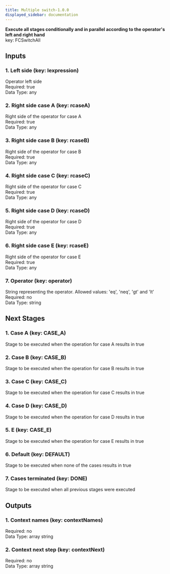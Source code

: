 ```yaml
---  
title: Multiple switch-1.0.0  
displayed_sidebar: documentation  
---  
```

  
**Execute all stages conditionally and in parallel according to the operator's left and right hand**  
key: FCSwitchAll  
## Inputs  
### 1. Left side (key: lexpression)  
Operator left side  
Required: true  
Data Type: any   
### 2. Right side case A (key: rcaseA)  
Right side of the operator for case A  
Required: true  
Data Type: any   
### 3. Right side case B (key: rcaseB)  
Right side of the operator for case B  
Required: true  
Data Type: any   
### 4. Right side case C (key: rcaseC)  
Right side of the operator for case C  
Required: true  
Data Type: any   
### 5. Right side case D (key: rcaseD)  
Right side of the operator for case D  
Required: true  
Data Type: any   
### 6. Right side case E (key: rcaseE)  
Right side of the operator for case E  
Required: true  
Data Type: any   
### 7. Operator (key: operator)  
String representing the operator. Allowed values: 'eq', 'neq', 'gt' and 'lt'  
Required: no  
Data Type: string   
## Next Stages  
### 1. Case A (key: CASE_A)  
Stage to be executed when the operation for case A results in true  
### 2. Case B (key: CASE_B)  
Stage to be executed when the operation for case B results in true  
### 3. Case C (key: CASE_C)  
Stage to be executed when the operation for case C results in true  
### 4. Case D (key: CASE_D)  
Stage to be executed when the operation for case D results in true  
### 5. E (key: CASE_E)  
Stage to be executed when the operation for case E results in true  
### 6. Default (key: DEFAULT)  
Stage to be executed when none of the cases results in true  
### 7. Cases terminated (key: DONE)  
Stage to be executed when all previous stages were executed  
## Outputs  
### 1. Context names (key: contextNames)  
  
Required: no  
Data Type: array string  
### 2. Context next step (key: contextNext)  
  
Required: no  
Data Type: array string
